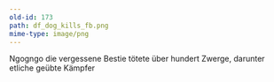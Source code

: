 ```yaml
---
old-id: 173
path: df_dog_kills_fb.png
mime-type: image/png
---
```

Ngogngo die vergessene Bestie tötete über hundert Zwerge, darunter etliche geübte Kämpfer
